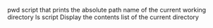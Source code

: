 pwd script that prints the absolute path name of the current working directory
ls script Display the contents list of the current directory
